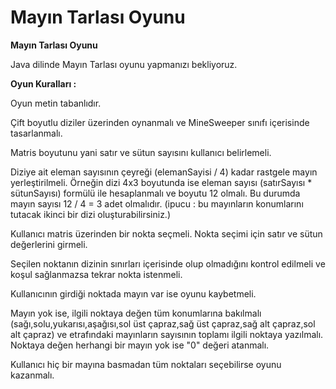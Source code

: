 # Mayın Tarlası Oyunu 

**Mayın Tarlası Oyunu**


Java dilinde Mayın Tarlası oyunu yapmanızı bekliyoruz.



**Oyun Kuralları :**


Oyun metin tabanlıdır.


Çift boyutlu diziler üzerinden oynanmalı ve MineSweeper sınıfı içerisinde tasarlanmalı.


Matris boyutunu yani satır ve sütun sayısını kullanıcı belirlemeli.


Diziye ait eleman sayısının çeyreği (elemanSayisi / 4) kadar rastgele mayın yerleştirilmeli. Örneğin dizi 4x3 boyutunda ise eleman sayısı (satırSayısı * sütunSayısı) formülü ile hesaplanmalı ve boyutu 12 olmalı. Bu durumda mayın sayısı 12 / 4 = 3 adet olmalıdır. (ipucu : bu mayınların konumlarını tutacak ikinci bir dizi oluşturabilirsiniz.)


Kullanıcı matris üzerinden bir nokta seçmeli. Nokta seçimi için satır ve sütun değerlerini girmeli.


Seçilen noktanın dizinin sınırları içerisinde olup olmadığını kontrol edilmeli ve koşul sağlanmazsa tekrar nokta istenmeli.


Kullanıcının girdiği noktada mayın var ise oyunu kaybetmeli.


Mayın yok ise, ilgili noktaya değen tüm konumlarına bakılmalı (sağı,solu,yukarısı,aşağısı,sol üst çapraz,sağ üst çapraz,sağ alt çapraz,sol alt çapraz) ve etrafındaki mayınların sayısının toplamı ilgili noktaya yazılmalı. Noktaya değen herhangi bir mayın yok ise "0" değeri atanmalı.


Kullanıcı hiç bir mayına basmadan tüm noktaları seçebilirse oyunu kazanmalı.
